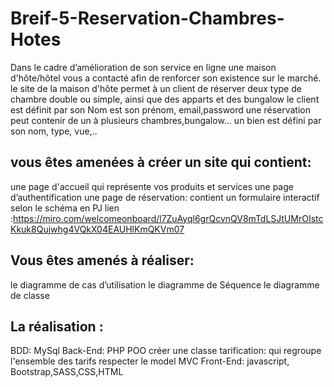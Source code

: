 # Breif-5-Reservation-Chambres-Hotes

Dans le cadre d’amélioration de son service en ligne une maison d'hôte/hôtel vous a contacté afin de renforcer son existence sur le marché.
le site de la maison d'hôte permet à un client de réserver deux type de chambre double ou simple, ainsi que des apparts et des bungalow
le client est définit par son Nom est son prénom, email,password
une réservation peut contenir de un à plusieurs chambres,bungalow…
un bien est défini par son nom, type, vue,..

## vous êtes amenées à créer un site qui contient:

une page d'accueil qui représente vos produits et services
une page d’authentification
une page de réservation: contient un formulaire interactif selon le schéma en PJ
lien :https://miro.com/welcomeonboard/l7ZuAyql6grQcvnQV8mTdLSJtUMrOIstcKkuk8Qujwhg4VQkX04EAUHlKmQKVm07

## Vous êtes amenés à réaliser:

le diagramme de cas d’utilisation
le diagramme de Séquence
le diagramme de classe

## La réalisation :

BDD: MySql
Back-End: PHP
POO
créer une classe tarification: qui regroupe l'ensemble des tarifs
respecter le model MVC
Front-End: javascript, Bootstrap,SASS,CSS,HTML
